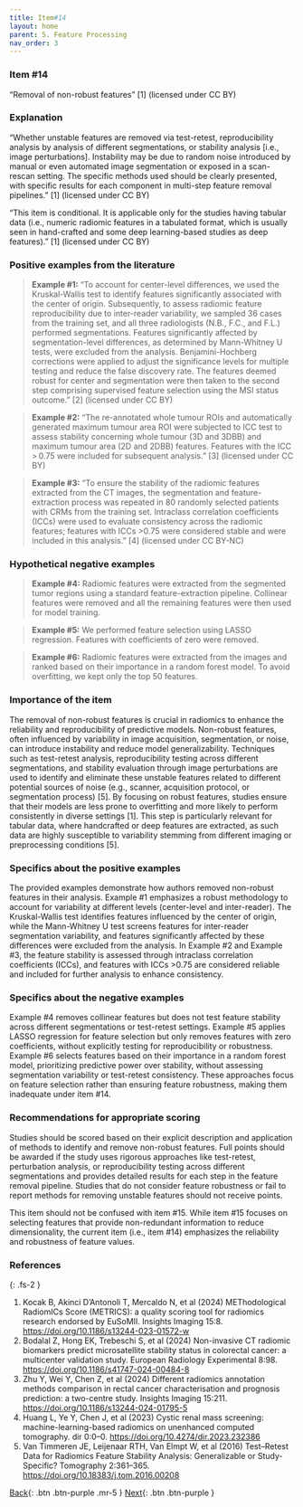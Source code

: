 ```yaml
---
title: Item#14
layout: home
parent: 5. Feature Processing
nav_order: 3
---
```


### Item #14
“Removal of non-robust features” [1]  (licensed under CC BY)

### Explanation
“Whether unstable features are removed via test-retest, reproducibility analysis by analysis of different segmentations, or stability analysis [i.e., image perturbations]. Instability may be due to random noise introduced by manual or even automated image segmentation or exposed in a scan-rescan setting. The specific methods used should be clearly presented, with specific results for each component in multi-step feature removal pipelines.” [1]  (licensed under CC BY)

“This item is conditional. It is applicable only for the studies having tabular data (i.e., numeric radiomic features in a tabulated format, which is usually seen in hand-crafted and some deep learning-based studies as deep features).” [1]  (licensed under CC BY)

### Positive examples from the literature
> **Example #1:** “To account for center-level differences, we used the Kruskal-Wallis test to identify features significantly associated with the center of origin. Subsequently, to assess radiomic feature reproducibility due to inter-reader variability, we sampled 36 cases from the training set, and all three radiologists (N.B., F.C., and F.L.) performed segmentations. Features significantly affected by segmentation-level differences, as determined by Mann-Whitney U tests, were excluded from the analysis. Benjamini-Hochberg corrections were applied to adjust the significance levels for multiple testing and reduce the false discovery rate. The features deemed robust for center and segmentation were then taken to the second step comprising supervised feature selection using the MSI status outcome.” [2] (licensed under CC BY)

> **Example #2:** “The re-annotated whole tumour ROIs and automatically generated maximum tumour area ROI were subjected to ICC test to assess stability concerning whole tumour (3D and 3DBB) and maximum tumour area (2D and 2DBB) features. Features with the ICC > 0.75 were included for subsequent analysis.” [3] (licensed under CC BY)

> **Example #3:** “To ensure the stability of the radiomic features extracted from the CT images, the segmentation and feature-extraction process was repeated in 80 randomly selected patients with CRMs from the training set. Intraclass correlation coefficients (ICCs) were used to evaluate consistency across the radiomic features; features with ICCs >0.75 were considered stable and were included in this analysis.” [4] (licensed under CC BY-NC)

### Hypothetical negative examples
> **Example #4:** Radiomic features were extracted from the segmented tumor regions using a standard feature-extraction pipeline. Collinear features were removed and all the remaining features were then used for model training.

> **Example #5:** We performed feature selection using LASSO regression. Features with coefficients of zero were removed.

> **Example #6:** Radiomic features were extracted from the images and ranked based on their importance in a random forest model. To avoid overfitting, we kept only the top 50 features.

### Importance of the item
The removal of non-robust features is crucial in radiomics to enhance the reliability and reproducibility of predictive models. Non-robust features, often influenced by variability in image acquisition, segmentation, or noise, can introduce instability and reduce model generalizability. Techniques such as test-retest analysis, reproducibility testing across different segmentations, and stability evaluation through image perturbations are used to identify and eliminate these unstable features related to different potential sources of noise (e.g., scanner, acquisition protocol, or segmentation process) [5]. By focusing on robust features, studies ensure that their models are less prone to overfitting and more likely to perform consistently in diverse settings [1]. This step is particularly relevant for tabular data, where handcrafted or deep features are extracted, as such data are highly susceptible to variability stemming from different imaging or preprocessing conditions [5].

### Specifics about the positive examples
The provided examples demonstrate how authors removed non-robust features in their analysis. Example #1 emphasizes a robust methodology to account for variability at different levels (center-level and inter-reader). The Kruskal-Wallis test identifies features influenced by the center of origin, while the Mann-Whitney U test screens features for inter-reader segmentation variability, and features significantly affected by these differences were excluded from the analysis. In Example #2 and Example #3, the feature stability is assessed through intraclass correlation coefficients (ICCs), and features with ICCs >0.75 are considered reliable and included for further analysis to enhance consistency.

### Specifics about the negative examples
Example #4 removes collinear features but does not test feature stability across different segmentations or test-retest settings. Example #5 applies LASSO regression for feature selection but only removes features with zero coefficients, without explicitly testing for reproducibility or robustness. Example #6 selects features based on their importance in a random forest model, prioritizing predictive power over stability, without assessing segmentation variability or test-retest consistency. These approaches focus on feature selection rather than ensuring feature robustness, making them inadequate under item #14.

### Recommendations for appropriate scoring
Studies should be scored based on their explicit description and application of methods to identify and remove non-robust features. Full points should be awarded if the study uses rigorous approaches like test-retest, perturbation analysis, or reproducibility testing across different segmentations and provides detailed results for each step in the feature removal pipeline. Studies that do not consider feature robustness or fail to report methods for removing unstable features should not receive points.

This item should not be confused with item #15. While item #15 focuses on selecting features that provide non-redundant information to reduce dimensionality, the current item (i.e., item #14) emphasizes the reliability and robustness of feature values.

### References

{: .fs-2 }

1. 	Kocak B, Akinci D’Antonoli T, Mercaldo N, et al (2024) METhodological RadiomICs Score (METRICS): a quality scoring tool for radiomics research endorsed by EuSoMII. Insights Imaging 15:8. https://doi.org/10.1186/s13244-023-01572-w
2. 	Bodalal Z, Hong EK, Trebeschi S, et al (2024) Non-invasive CT radiomic biomarkers predict microsatellite stability status in colorectal cancer: a multicenter validation study. European Radiology Experimental 8:98. https://doi.org/10.1186/s41747-024-00484-8
3. 	Zhu Y, Wei Y, Chen Z, et al (2024) Different radiomics annotation methods comparison in rectal cancer characterisation and prognosis prediction: a two-centre study. Insights Imaging 15:211. https://doi.org/10.1186/s13244-024-01795-5
4. 	Huang L, Ye Y, Chen J, et al (2023) Cystic renal mass screening: machine-learning-based radiomics on unenhanced computed tomography. dir 0:0–0. https://doi.org/10.4274/dir.2023.232386
5. 	Van Timmeren JE, Leijenaar RTH, Van Elmpt W, et al (2016) Test–Retest Data for Radiomics Feature Stability Analysis: Generalizable or Study-Specific? Tomography 2:361–365. https://doi.org/10.18383/j.tom.2016.00208

[Back](https://radiomic.github.io/METRICS-E3/docs/Feature%20Processing%20(Con%204-5%20Item%2014-17)/Condition%205.html){: .btn .btn-purple  .mr-5  }
[Next](https://radiomic.github.io/METRICS-E3/docs/Feature%20Processing%20(Con%204-5%20Item%2014-17)/Item%2015.html){: .btn .btn-purple   }